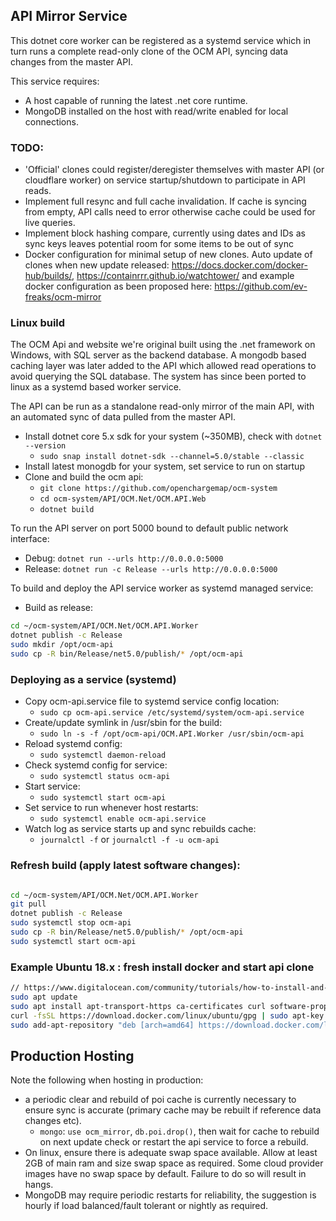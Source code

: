 ﻿## API Mirror Service
This dotnet core worker can be registered as a systemd service which in turn runs a complete read-only clone of the OCM API, syncing data changes from the master API.

This service requires:
- A host capable of running the latest .net core runtime.
- MongoDB installed on the host with read/write enabled for local connections.

### TODO:
- 'Official' clones could register/deregister themselves with master API (or cloudflare worker) on service startup/shutdown to participate in API reads.
- Implement full resync and full cache invalidation. If cache is syncing from empty, API calls need to error otherwise cache could be used for live queries.
- Implement block hashing compare, currently using dates and IDs as sync keys leaves potential room for some items to be out of sync
- Docker configuration for minimal setup of new clones. Auto update of clones when new update released: https://docs.docker.com/docker-hub/builds/, https://containrrr.github.io/watchtower/ and example docker configuration as been proposed here: https://github.com/ev-freaks/ocm-mirror

### Linux build
The OCM Api and website we're original built using the .net framework on Windows, with SQL server as the backend database. A mongodb based caching layer was later added to the API which allowed read operations to avoid querying the SQL database. The system has since been ported to linux as a systemd based worker service.

The API can be run as a standalone read-only mirror of the main API, with an automated sync of data pulled from the master API.

- Install dotnet core 5.x sdk for your system (~350MB), check with `dotnet --version`
	- `sudo snap install dotnet-sdk --channel=5.0/stable --classic`
- Install latest monogdb for your system, set service to run on startup
- Clone and build the ocm api:
    - `git clone https://github.com/openchargemap/ocm-system`
    - `cd ocm-system/API/OCM.Net/OCM.API.Web`
    - `dotnet build`

To run the API server on port 5000 bound to default public network interface:
- Debug: `dotnet run --urls http://0.0.0.0:5000`
- Release: `dotnet run -c Release --urls http://0.0.0.0:5000`

To build and deploy the API service worker as systemd managed service:

- Build as release: 
```sh
cd ~/ocm-system/API/OCM.Net/OCM.API.Worker
dotnet publish -c Release
sudo mkdir /opt/ocm-api
sudo cp -R bin/Release/net5.0/publish/* /opt/ocm-api
```

### Deploying as a service (systemd)
- Copy ocm-api.service file to systemd service config location:
    - `sudo cp ocm-api.service /etc/systemd/system/ocm-api.service`
- Create/update symlink in /usr/sbin for the build:
    - `sudo ln -s -f /opt/ocm-api/OCM.API.Worker /usr/sbin/ocm-api`
 - Reload systemd config: 
    - `sudo systemctl daemon-reload`
 - Check systemd config for service: 
    - `sudo systemctl status ocm-api`
 - Start service: 
    - `sudo systemctl start ocm-api`
 - Set service to run whenever host restarts: 
    - `sudo systemctl enable ocm-api.service`
 - Watch log as service starts up and sync rebuilds cache:
    - `journalctl -f` or `journalctl -f -u ocm-api`

### Refresh build (apply latest software changes):
 
```sh

cd ~/ocm-system/API/OCM.Net/OCM.API.Worker
git pull
dotnet publish -c Release
sudo systemctl stop ocm-api
sudo cp -R bin/Release/net5.0/publish/* /opt/ocm-api
sudo systemctl start ocm-api

```


### Example Ubuntu 18.x : fresh install docker and start api clone
```sh
// https://www.digitalocean.com/community/tutorials/how-to-install-and-use-docker-on-ubuntu-18-04
sudo apt update
sudo apt install apt-transport-https ca-certificates curl software-properties-common
curl -fsSL https://download.docker.com/linux/ubuntu/gpg | sudo apt-key add -
sudo add-apt-repository "deb [arch=amd64] https://download.docker.com/linux/ubuntu bionic stable"

```

Production Hosting
---------------------

Note the following when hosting in production:
- a periodic clear and rebuild of poi cache is currently necessary to ensure sync is accurate (primary cache may be rebuilt if reference data changes etc).
    - `mongo`: `use ocm_mirror`, `db.poi.drop()`, then wait for cache to rebuild on next update check or restart the api service to force a rebuild.
- On linux, ensure there is adequate swap space available. Allow at least 2GB of main ram and size swap space as required. Some cloud provider images have no swap space by default. Failure to do so will result in hangs.
- MongoDB may require periodic restarts for reliability, the suggestion is hourly if load balanced/fault tolerant or nightly as required.

